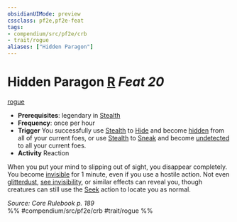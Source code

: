 ```yaml
---
obsidianUIMode: preview
cssclass: pf2e,pf2e-feat
tags:
- compendium/src/pf2e/crb
- trait/rogue
aliases: ["Hidden Paragon"]
---
```

# Hidden Paragon  [R](chapter-9-playing-the-game.md#Actions "Reaction") *Feat 20*  
[rogue](Reference/Rules/Traits/rogue.md "Rogue Class Trait")  

- **Prerequisites**: legendary in [Stealth](skills.md#Stealth)
- **Frequency**: once per hour
- **Trigger** You successfully use [Stealth](skills.md#Stealth) to [Hide](Reference/Rules/Actions/hide.md) and become [hidden](conditions.md#Hidden) from all of your current foes, or use [Stealth](skills.md#Stealth) to [Sneak](sneak.md) and become [undetected](conditions.md#Undetected) to all your current foes.
- **Activity** Reaction

When you put your mind to slipping out of sight, you disappear completely. You become [invisible](conditions.md#Invisible) for 1 minute, even if you use a hostile action. Not even [glitterdust](glitterdust.md), [see invisibility](see-invisibility.md), or similar effects can reveal you, though creatures can still use the [Seek](seek.md) action to locate you as normal.

*Source: Core Rulebook p. 189*  
%% #compendium/src/pf2e/crb #trait/rogue %%